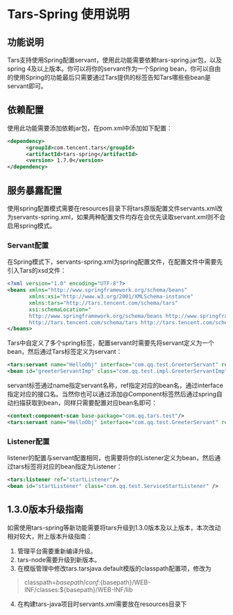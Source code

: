 # Tars-Spring 使用说明

## 功能说明

Tars支持使用Spring配置servant，使用此功能需要依赖tars-spring.jar包，以及spring 4及以上版本。你可以将你的servant作为一个Spring bean，你可以自由的使用Spring的功能最后只需要通过Tars提供的标签告知Tars哪些些bean是servant即可。

## 依赖配置

使用此功能需要添加依赖jar包，在pom.xml中添加如下配置：

```xml
<dependency>
      <groupId>com.tencent.tars</groupId>
      <artifactId>tars-spring</artifactId>
      <version> 1.7.0</version>
</dependency>
```

## 服务暴露配置

使用spring配置模式需要在resources目录下将tars原版配置文件servants.xml改为servants-spring.xml，如果两种配置文件均存在会优先读取servant.xml则不会启用spring模式。

### Servant配置

在Spring模式下，servants-spring.xml为spring配置文件，在配置文件中需要先引入Tars的xsd文件：

```xml
<?xml version="1.0" encoding="UTF-8"?>
<beans xmlns="http://www.springframework.org/schema/beans"
       xmlns:xsi="http://www.w3.org/2001/XMLSchema-instance"
       xmlns:tars="http://tars.tencent.com/schema/tars"
       xsi:schemaLocation="
       http://www.springframework.org/schema/beans http://www.springframework.org/schema/beans/spring-beans-4.0.xsd
       http://tars.tencent.com/schema/tars http://tars.tencent.com/schema/tars/tars.xsd">
</beans>
```

Tars中自定义了多个spring标签，配置servant时需要先将servant定义为一个bean，然后通过Tars标签定义为servant：

```xml
<tars:servant name="HelloObj" interface="com.qq.test.GreeterServant" ref="greeterServantImp"/>
<bean id="greeterServantImp" class="com.qq.test.impl.GreeterServantImp" />
```

servant标签通过name指定servant名称，ref指定对应的bean名，通过interface指定对应的接口名。当然你也可以通过添加@Component标签然后通过spring自动扫描获取到bean，同样只需要配置对应bean名即可：

```xml
<context:component-scan base-package="com.qq.tars.test"/>
<tars:servant name="HelloObj" interface="com.qq.test.GreeterServant" ref="greeterServantImp"/>
```

### Listener配置

listener的配置与servant配置相同，也需要将你的Listener定义为bean，然后通过tars标签将对应的bean指定为Listener：

```xml
<tars:listener ref="startListener"/>
<bean id="startListener" class="com.qq.test.ServiceStartListener" />
```
## 1.3.0版本升级指南

如需使用tars-spring等新功能需要将tars升级到1.3.0版本及以上版本，本次改动相对较大，附上版本升级指南：
1. 管理平台需要重新编译升级。
2. tars-node需要升级到新版本。
3. 在模版管理中修改tars.tarsjava.default模版的classpath配置项，修改为
> classpath=${basepath}/conf:${basepath}/WEB-INF/classes:${basepath}/WEB-INF/lib
4. 在构建tars-java项目时servants.xml需要放在resources目录下
